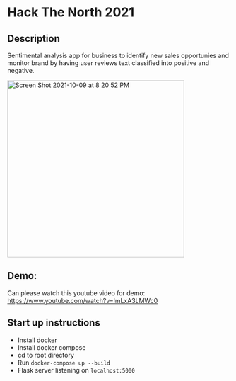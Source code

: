 # Hack The North 2021

## Description
Sentimental analysis app for business to identify new sales opportunies and monitor brand by having user reviews text classified into positive and negative.


<img width="400" alt="Screen Shot 2021-10-09 at 8 20 52 PM" src="https://user-images.githubusercontent.com/42325851/136677023-01631c0a-a75f-425a-9a40-e0b28a12c774.png">

## Demo:
Can please watch this youtube video for demo:
https://www.youtube.com/watch?v=lmLxA3LMWc0
## Start up instructions

- Install docker
- Install docker compose
- cd to root directory
- Run `docker-compose up --build`
- Flask server listening on `localhost:5000`
